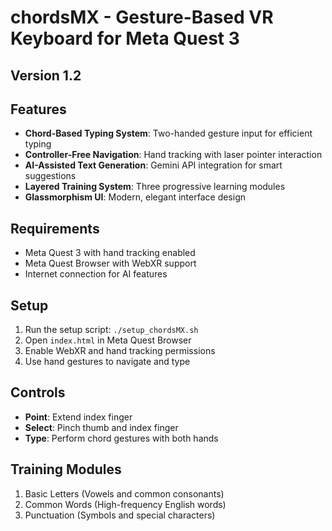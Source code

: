 # chordsMX - Gesture-Based VR Keyboard for Meta Quest 3

## Version 1.2

## Features
- **Chord-Based Typing System**: Two-handed gesture input for efficient typing
- **Controller-Free Navigation**: Hand tracking with laser pointer interaction
- **AI-Assisted Text Generation**: Gemini API integration for smart suggestions
- **Layered Training System**: Three progressive learning modules
- **Glassmorphism UI**: Modern, elegant interface design

## Requirements
- Meta Quest 3 with hand tracking enabled
- Meta Quest Browser with WebXR support
- Internet connection for AI features

## Setup
1. Run the setup script: `./setup_chordsMX.sh`
2. Open `index.html` in Meta Quest Browser
3. Enable WebXR and hand tracking permissions
4. Use hand gestures to navigate and type

## Controls
- **Point**: Extend index finger
- **Select**: Pinch thumb and index finger
- **Type**: Perform chord gestures with both hands

## Training Modules
1. Basic Letters (Vowels and common consonants)
2. Common Words (High-frequency English words)
3. Punctuation (Symbols and special characters)
